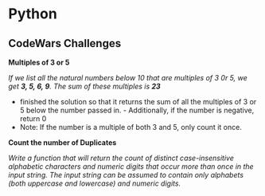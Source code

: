 # Python

## CodeWars Challenges

**Multiples of 3 or 5**

*If we list all the natural numbers below 10 that are multiples of 3 0r 5, we get **3, 5, 6, 9**. The sum of these multiples is **23***
   - finished the solution so that it returns the sum of all the multiples of 3 or 5 below the number passed in.    - Additionally, if the number is negative, return 0
   - Note: If the number is a multiple of both 3 and 5, only count it once.


**Count the number of Duplicates**

*Write a function that will return the count of distinct case-insensitive alphabetic characters and numeric digits that occur more than once in the input string. The input string can be assumed to contain only alphabets (both uppercase and lowercase) and numeric digits.*